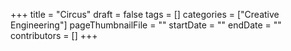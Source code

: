 +++
title = "Circus"
draft = false
tags = []
categories = ["Creative Engineering"]
pageThumbnailFile = ""
startDate = ""
endDate = ""
contributors = []
+++
